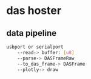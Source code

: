 # das hoster

## data pipeline

```bash
usbport or serialport 
    --read-> buffer: [u8] 
    --parse-> DASFrameRaw 
    --to_das_frame-> DASFrame
    --plotly-> draw
```
